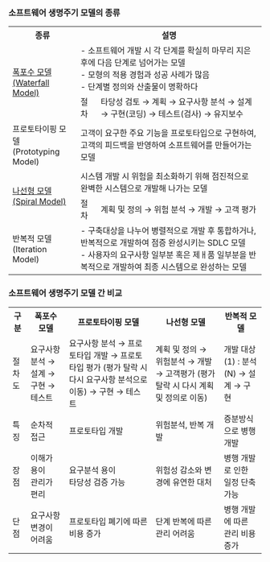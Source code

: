 ### 소프트웨어 생명주기 모델의 종류
<table>
    <tr>
        <th>종류</th>
        <th colspan="2">설명</th>
    </tr>
    <tr>
        <td rowspan="2">
            <a href="Waterfall-Model.md">
            폭포수 모델<br>
            (Waterfall Model)
            </a>
        </td>
        <td colspan="2">- 소프트웨어 개발 시 각 단계를 확실히 마무리 지은 후에 다음 단계로 넘어가는 모델<br>
            - 모형의 적용 경험과 성공 사례가 많음<br>
            - 단계별 정의와 산출물이 명확하다
        </td>
    </tr>
    <tr>
        <td>절차</td>
        <td>타당성 검토 &rarr; 계획 &rarr; 요구사항 분석 &rarr; 설계 &rarr; 구현(코딩) &rarr; 테스트(검사) &rarr; 유지보수</td>
    </tr>
    <tr>
        <td>프로토타이핑 모델<br>
            (Prototyping Model)
        </td>
        <td colspan="2">고객이 요구한 주요 기능을 프로토타입으로 구현하여, 고객의 피드백을 반영하여 소프트웨어를 만들어가는 모델</td>
    </tr>
    <tr>
        <td rowspan="2"><a href="Spiral-Model.md">
            나선형 모델<br>
            (Spiral Model)</a>
        </td>
        <td colspan="2">시스템 개발 시 위험을 최소화하기 위해 점진적으로 완벽한 시스템으로 개발해 나가는 모델</td>
    </tr>
    <tr>
        <td>절차</td>
        <td>계획 및 정의 &rarr; 위험 분석 &rarr; 개발 &rarr; 고객 평가</td>
    </tr>
    <tr>
        <td>반복적 모델<br>
            (Iteration Model)
        </td>
        <td colspan="2">- 구축대상을 나누어 병렬적으로 개발 후 통합하거나, 반복적으로 개발하여 점증 완성시키는 SDLC 모델<br>
            - 사용자의 요구사항 일부분 혹은 제ㅐ품 일부분을 반복적으로 개발하여 최종 시스템으로 완성하는 모델
        </td>
    </tr>
</table>

### 소프트웨어 생명주기 모델 간 비교
<table>
    <tr>
        <th>구분</th>
        <th>폭포수 모델</th>
        <th>프로토타이핑 모델</th>
        <th>나선형 모델</th>
        <th>반복적 모델</th>
    </tr>
    <tr>
        <td>절차도</td>
        <td>요구사항 분석 &rarr; 설계 &rarr; 구현 &rarr; 테스트</td>
        <td>요구사항 분석 &rarr; 프로토타입 개발 &rarr; 프로토타입 평가 (평가 탈락 시 다시 요구사항 분석으로 이동) &rarr; 구현 &rarr; 테스트</td>
        <td>계획 및 정의 &rarr; 위험분석 &rarr; 개발 &rarr; 고객평가 (평가 탈락 시 다시 계획 및 정의로 이동)</td>
        <td>개발 대상(1) : 분석(N) &rarr; 설계  &rarr; 구현</td>
    </tr>
    <tr>
        <td>특징</td>
        <td>순차적 접근</td>
        <td>프로토타입 개발</td>
        <td>위험분석, 반복 개발</td>
        <td>증분방식으로 병행 개발</td>
    </tr>
    <tr>
        <td>장점</td>
        <td>이해가 용이<br>관리가 편리</td>
        <td>요구분석 용이<br>타당성 검증 가능</td>
        <td>위험성 감소와 변경에 유연한 대처</td>
        <td>병행 개발로 인한 일정 단축 가능</td>
    </tr>
    <tr>
        <td>단점</td>
        <td>요구사항 변경이 어려움</td>
        <td>프로토타입 폐기에 따른 비용 증가</td>
        <td>단계 반복에 따른 관리 어려움</td>
        <td>병행 개발에 따른 관리 비용 증가</td>
    </tr>
</table>